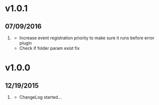 # v1.0.1
## 07/09/2016

1. [](#bugfix)
    * Increase event registration priority to make sure it runs before error plugin
    * Check if folder param exist fix


# v1.0.0
## 12/19/2015

1. [](#new)
    * ChangeLog started...
